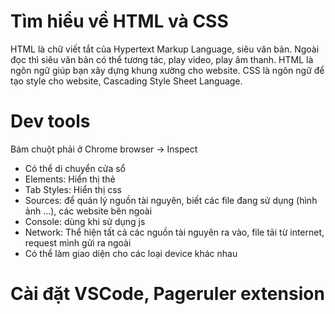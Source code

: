 # Tìm hiểu về HTML và CSS

HTML là chữ viết tắt của Hypertext Markup Language, siêu văn bản. Ngoài đọc thì siêu văn bản có thể tương tác, play video, play âm thanh. HTML là ngôn ngữ giúp bạn xây dựng khung xường cho website.
CSS là ngôn ngữ để tạo style cho website, Cascading Style Sheet Language.

# Dev tools

Bám chuột phải ở Chrome browser -> Inspect

- Có thể di chuyển cửa sổ
- Elements: Hiển thị thẻ
- Tab Styles: Hiển thị css
- Sources: để quản lý nguồn tài nguyên, biết các file đang sử dụng (hình ảnh ...), các website bên ngoài
- Console: dùng khi sử dụng js
- Network: Thể hiện tất cả các nguồn tài nguyên ra vào, file tải từ internet, request mình gửi ra ngoài
- Có thể làm giao diện cho các loại device khác nhau

# Cài đặt VSCode, Pageruler extension
